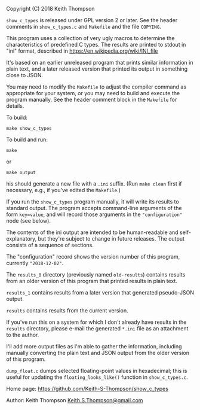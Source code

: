 Copyright (C) 2018 Keith Thompson

`show_c_types` is released under GPL version 2 or later.  See the
header comments in `show_c_types.c` and `Makefile` and the file
`COPYING`.

This program uses a collection of very ugly macros to determine the
characteristics of predefined C types.  The results are printed to
stdout in "ini" format, described in https://en.wikipedia.org/wiki/INI_file

It's based on an earlier unreleased program that prints similar
information in plain text, and a later released version that printed
its output in something close to JSON.

You may need to modify the `Makefile` to adjust the compiler command
as appropriate for your system, or you may need to build and execute
the program manually.  See the header comment block in the `Makefile`
for details.

To build:

    make show_c_types

To build and run:

    make

or

    make output

his should generate a new file with a `.ini` suffix.  (Run `make
clean` first if necessary, e.g., if you've edited the `Makefile`.)

If you run the `show_c_types` program manually, it will write
its results to standard output.  The program accepts command-line
arguments of the form `key=value`, and will record those arguments
in the `"configuration"` node (see below).

The contents of the ini output are intended to be human-readable and
self-explanatory, but they're subject to change in future releases.
The output consists of a sequence of sections.

The "configuration" record shows the version number of this program,
currently `"2018-12-02"`.

The `results_0` directory (previously named `old-results`) contains
results from an older version of this program that printed results
in plain text.

`results_1` contains results from a later version that generated
pseudo-JSON output.

`results` contains results from the current version.

If you've run this on a system for which I don't already have results
in the `results` directory, please e-mail the generated `*.ini`
file as an attachment to the author.

I'll add more output files as I'm able to gather the information,
including manually converting the plain text and JSON output from
the older version of this program.

`dump_float.c` dumps selected floating-point values in hexadecimal;
this is useful for updating the `floating_looks_like()` function in
`show_c_types.c`.

Home page: https://github.com/Keith-S-Thompson/show_c_types

Author: Keith Thompson <Keith.S.Thompson@gmail.com>
